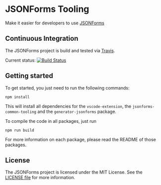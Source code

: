 # JSONForms Tooling

Make it easier for developers to use [JSONForms](https://github.com/eclipsesource/jsonforms)

## Continuous Integration
The JSONForms project is build and tested via [Travis](https://travis-ci.org/).

Current status: [![Build Status](https://travis-ci.org/eclipsesource/jsonforms-tooling.svg?branch=master)](https://travis-ci.org/eclipsesource/jsonforms-tooling)

## Getting started

To get started, you just need to run the following commands:
```shell
npm install
```
This will install all dependencies for the `vscode-extension`, the `jsonforms-common-tooling` and the `generator-jsonforms` package. 

To compile the code in all packages, just run 
```shell
npm run build
```

For more information on each package, please read the  README of those packages.

## License
The JSONForms project is licensed under the MIT License. See the [LICENSE file](https://github.com/eclipsesource/jsonforms-tooling/blob/master/LICENSE) for more information.

